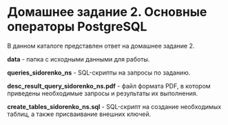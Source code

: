 # Домашнее задание 2. Основные операторы PostgreSQL
В данном каталоге представлен ответ на домашнее задание 2.

**data** - папка с исходными данными для работы.

**queries_sidorenko_ns** - SQL-скрипты на запросы по заданию.

**desc_result_query_sidorenko_ns.pdf** - файл формата PDF, в котором приведены необходимые запросы и результаты их выполнения.

**create_tables_sidorenko_ns.sql** - SQL-скрипт на создание необходимых таблиц, а также присваивание внешних ключей.
